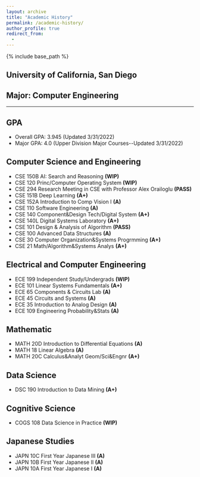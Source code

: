 ```yaml
---
layout: archive
title: "Academic History"
permalink: /academic-history/
author_profile: true
redirect_from:
  -
---
```


{% include base_path %}

## University of California, San Diego
## Major: Computer Engineering
***

## GPA
* Overall GPA: 3.945 (Updated 3/31/2022)
* Major GPA: 4.0 (Upper Division Major Courses--Updated 3/31/2022) 


## Computer Science and Engineering
* CSE 150B AI: Search and Reasoning **(WIP)**
* CSE 120 Princ/Computer Operating System **(WIP)**
* CSE 294 Research Meeting in CSE with Professor Alex Orailoglu **(PASS)**
* CSE 151B Deep Learning **(A+)**
* CSE 152A Introduction to Comp Vision I **(A)**
* CSE 110 Software Engineering **(A)**
* CSE 140 Component&Design Tech/Digital System **(A+)**
* CSE 140L Digital Systems Laboratory **(A+)**
* CSE 101 Design & Analysis of Algorithm **(PASS)**
* CSE 100 Advanced Data Structures **(A)**
* CSE 30 Computer Organization&Systems Progrmming **(A+)**
* CSE 21 Math/Algorithm&Systems Analys **(A+)**


## Electrical and Computer Engineering
* ECE 199 Independent Study/Undergrads **(WIP)**
* ECE 101 Linear Systems Fundamentals **(A+)**
* ECE 65 Components & Circuits Lab **(A)**
* ECE 45 Circuits and Systems **(A)**
* ECE 35 Introduction to Analog Design **(A)**
* ECE 109 Engineering Probability&Stats **(A)**


## Mathematic
* MATH 20D Introduction to Differential Equations **(A)**
* MATH 18 Linear Algebra **(A)**
* MATH 20C Calculus&Analyt Geom/Sci&Engnr **(A+)**


## Data Science
* DSC 190 Introduction to Data Mining **(A+)**

## Cognitive Science
* COGS 108 Data Science in Practice **(WIP)**


## Japanese Studies
* JAPN 10C First Year Japanese III **(A)**
* JAPN 10B First Year Japanese II **(A)**
* JAPN 10A First Year Japanese I **(A)**
